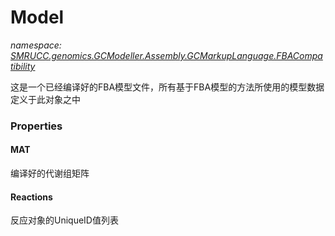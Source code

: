 ﻿# Model
_namespace: [SMRUCC.genomics.GCModeller.Assembly.GCMarkupLanguage.FBACompatibility](./index.md)_

这是一个已经编译好的FBA模型文件，所有基于FBA模型的方法所使用的模型数据定义于此对象之中




### Properties

#### MAT
编译好的代谢组矩阵
#### Reactions
反应对象的UniqueID值列表

